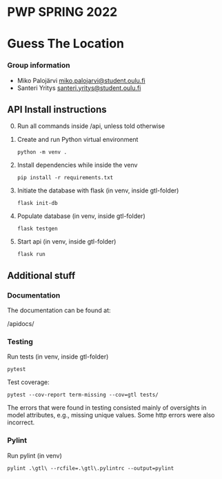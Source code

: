 # PWP SPRING 2022

# Guess The Location

### Group information

- Miko Palojärvi miko.palojarvi@student.oulu.fi
- Santeri Yritys santeri.yritys@student.oulu.fi

## API Install instructions

0. Run all commands inside /api, unless told otherwise

1. Create and run Python virtual environment

   `python -m venv .`

2. Install dependencies while inside the venv

   `pip install -r requirements.txt`

3. Initiate the database with flask (in venv, inside gtl-folder)

   `flask init-db`

4. Populate database (in venv, inside gtl-folder)

   `flask testgen`

5. Start api (in venv, inside gtl-folder)

   `flask run`

## Additional stuff

### Documentation

The documentation can be found at:

/apidocs/


### Testing

Run tests (in venv, inside gtl-folder)

`pytest`

Test coverage:

`pytest --cov-report term-missing --cov=gtl tests/`

The errors that were found in testing consisted mainly of oversights in model attributes, e.g., missing unique values. Some http errors were also incorrect.


### Pylint

Run pylint (in venv)

`pylint .\gtl\ --rcfile=.\gtl\.pylintrc --output=pylint`